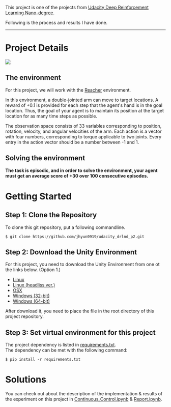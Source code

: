 This project is one of the projects from [Udacity Deep Reinforcement Learning Nano-degree](https://github.com/udacity/deep-reinforcement-learning).

Following is the process and results I have done.

---
# Project Details

![](https://user-images.githubusercontent.com/10624937/43851024-320ba930-9aff-11e8-8493-ee547c6af349.gif)

## The environment

For this project, we will work with the [Reacher](https://github.com/Unity-Technologies/ml-agents/blob/master/docs/Learning-Environment-Examples.md#reacher) environment.  

In this environment, a double-jointed arm can move to target locations. A reward of +0.1 is provided for each step that the agent's hand is in the goal location. Thus, the goal of your agent is to maintain its position at the target location for as many time steps as possible.

The observation space consists of 33 variables corresponding to position, rotation, velocity, and angular velocities of the arm. Each action is a vector with four numbers, corresponding to torque applicable to two joints. Every entry in the action vector should be a number between -1 and 1.


## Solving the environment

**The task is episodic, and in order to solve the environment, your agent must get an average score of +30 over 100 consecutive episodes.**

# Getting Started

## Step 1: Clone the Repository

To clone this git repository, put a following commandline.

```
$ git clone https://github.com/jhyun0919/udacity_drlnd_p2.git
```

## Step 2: Download the Unity Environment

For this project, you need to download the Unity Environment from one ot the links below. (Option 1.)

* [Linux](https://s3-us-west-1.amazonaws.com/udacity-drlnd/P2/Reacher/one_agent/Reacher_Linux.zip)
* [Linux (headliss ver.)](https://s3-us-west-1.amazonaws.com/udacity-drlnd/P2/Reacher/one_agent/Reacher_Linux_NoVis.zip)
* [OSX](https://s3-us-west-1.amazonaws.com/udacity-drlnd/P2/Reacher/one_agent/Reacher.app.zip)
* [Windows (32-bit)](https://s3-us-west-1.amazonaws.com/udacity-drlnd/P2/Reacher/one_agent/Reacher_Windows_x86.zip)
* [Windows (64-bit)](https://s3-us-west-1.amazonaws.com/udacity-drlnd/P2/Reacher/one_agent/Reacher_Windows_x86_64.zip)

After download it, you need to place the file in the root directory of this project repository.

## Step 3: Set virtual environment for this project

The project dependency is listed in [requirements.txt](https://github.com/jhyun0919/udacity_drlnd_p2/blob/master/requirements.txt).  
The dependency can be met with the following command:

```
$ pip install -r requirements.txt
```

# Solutions

You can check out about the description of the implementation & results of the experiment on this project in [Continuous_Control.ipynb](https://github.com/jhyun0919/udacity_drlnd_p2/blob/master/Continuous_Control.ipynb) & [Report.ipynb](https://github.com/jhyun0919/udacity_drlnd_p2/blob/master/Report.ipynb).

